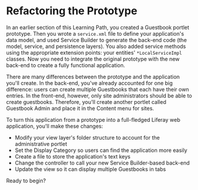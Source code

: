 # Refactoring the Prototype

In an earlier section of this Learning Path, you created a Guestbook portlet 
prototype. Then you wrote a `service.xml` file to define your application's data 
model, and used Service Builder to generate the back-end code (the model, 
service, and persistence layers). You also added service methods using the 
appropriate extension points: your entities' `*LocalServiceImpl` classes. Now 
you need to integrate the original prototype with the new back-end to create a 
fully functional application. 

There are many differences between the prototype and the application you'll 
create. In the back-end, you've already accounted for one big difference: users 
can create multiple Guestbooks that each have their own entries. In the 
front-end, however, only site administrators should be able to create 
guestbooks. Therefore, you'll create another portlet called Guestbook Admin and 
place it in the Content menu for sites. 

To turn this application from a prototype into a full-fledged Liferay web 
application, you'll make these changes: 

-   Modify your view layer's folder structure to account for the administrative 
    portlet
-   Set the Display Category so users can find the application more easily
-   Create a file to store the application's text keys
-   Change the controller to call your new Service Builder-based back-end
-   Update the view so it can display multiple Guestbooks in tabs

Ready to begin? 
